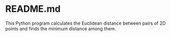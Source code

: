 # README.md

This Python program calculates the Euclidean distance between pairs of 2D points and finds the minimum distance among them.
